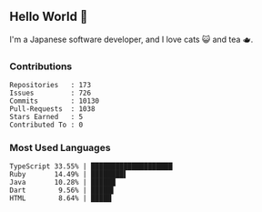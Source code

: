 ## Hello World 👋

I'm a Japanese software developer, and I love cats 😺 and tea 🫖.

### Contributions

    Repositories   : 173
    Issues         : 726
    Commits        : 10130
    Pull-Requests  : 1038
    Stars Earned   : 5
    Contributed To : 0

### Most Used Languages

    TypeScript 33.55% | ████████████████████
    Ruby       14.49% | ████████▌
    Java       10.28% | ██████
    Dart        9.56% | █████▌
    HTML        8.64% | █████
